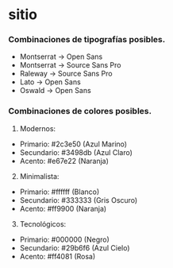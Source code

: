 # sitio

### Combinaciones de tipografías posibles.

  - Montserrat -> Open Sans
  - Montserrat -> Source Sans Pro
  - Raleway    -> Source Sans Pro
  - Lato       -> Open Sans
  - Oswald     -> Open Sans


### Combinaciones de colores posibles.

  1. Modernos:
   - Primario: #2c3e50 (Azul Marino)
   - Secundario: #3498db (Azul Claro)
   - Acento: #e67e22 (Naranja) 
    
  2. Minimalista:
   - Primario: #ffffff (Blanco)
   - Secundario: #333333 (Gris Oscuro)
   - Acento: #ff9900 (Naranja)
    
  3. Tecnológicos:
   - Primario: #000000 (Negro)
   - Secundario: #29b6f6 (Azul Cielo)
   - Acento: #ff4081 (Rosa)
